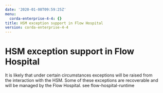 ```yaml
---
date: '2020-01-08T09:59:25Z'
menu:
  corda-enterprise-4-4: {}
title: HSM exception support in Flow Hospital
version: corda-enterprise-4-4
---
```



# HSM exception support in Flow Hospital

It is likely that under certain circumstances exceptions will be raised from the interaction with the HSM.
            Some of these exceptions are recoverable and will be managed by the Flow Hospital.  see flow-hospital-runtime


